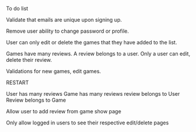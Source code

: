 To do list

Validate that emails are unique upon signing up.

Remove user ability to change password or profile.

User can only edit or delete the games that they have added to the list.

Games have many reviews. A review belongs to a user. Only a user can edit, delete their review.

Validations for new games, edit games.


RESTART

User has many reviews
Game has many reviews
review belongs to User
Review belongs to Game



Allow user to add review from game show page

Only allow logged in users to see their respective edit/delete pages